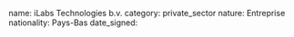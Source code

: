 name: iLabs Technologies b.v.
category: private_sector
nature:  Entreprise
nationality: Pays-Bas
date_signed:
    